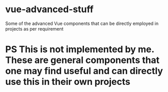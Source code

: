 # vue-advanced-stuff
Some of the advanced Vue components that can be directly employed in projects as  per requirement

# PS This is not implemented by me. These are general components that one may find useful and can directly use this in their own projects

